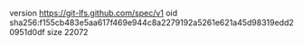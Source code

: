 version https://git-lfs.github.com/spec/v1
oid sha256:f155cb483e5aa617f469e944c8a2279192a5261e621a45d98319edd20951d0df
size 22072
